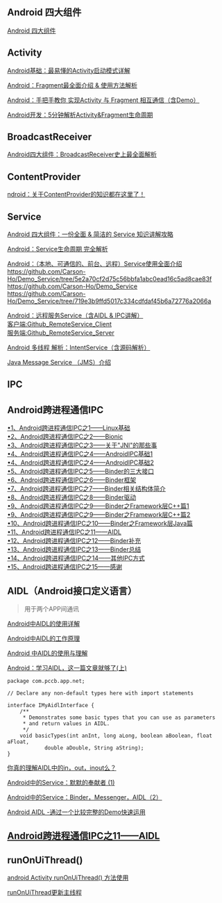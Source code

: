 Android 四大组件
---
[Android 四大组件](https://www.jianshu.com/u/383970bef0a0) 

Activity
---
[Android基础：最易懂的Activity启动模式详解 ](https://www.jianshu.com/p/399e83d02e33)  

[Android：Fragment最全面介绍 & 使用方法解析](https://www.jianshu.com/p/2bf21cefb763)  

[Android：手把手教你 实现Activity 与 Fragment 相互通信（含Demo）](https://www.jianshu.com/p/825eb1f98c19)  

[Android开发：5分钟解析Activity&Fragment生命周期](https://www.jianshu.com/p/b1ff03a7bb1f)  

BroadcastReceiver
---
[Android四大组件：BroadcastReceiver史上最全面解析](https://www.jianshu.com/p/ca3d87a4cdf3)  

ContentProvider
---
[ndroid：关于ContentProvider的知识都在这里了！](https://www.jianshu.com/p/ea8bc4aaf057)  

Service
---

[Android 四大组件：一份全面 & 简洁的 Service 知识讲解攻略](https://www.jianshu.com/p/d963c55c3ab9)  

[Android：Service生命周期 完全解析](https://www.jianshu.com/p/8d0cde35eb10)  

[Android：（本地、可通信的、前台、远程）Service使用全面介绍](https://www.jianshu.com/p/e04c4239b07e)  
https://github.com/Carson-Ho/Demo_Service/tree/5e2a70cf2d75c56bbfa1abc0ead16c5ad8cae83f  
https://github.com/Carson-Ho/Demo_Service  
https://github.com/Carson-Ho/Demo_Service/tree/719e3b9ffd5017c334cdfdaf45b6a72776a2066a  

[Android：远程服务Service（含AIDL & IPC讲解）](https://www.jianshu.com/p/34326751b2c6)  
[客户端:Github_RemoteService_Client](https://github.com/Carson-Ho/Service_Client)  
[服务端:Github_RemoteService_Server](https://github.com/Carson-Ho/Service_Server)  

[Android 多线程 解析：IntentService（含源码解析）](https://www.jianshu.com/p/8a3c44a9173a)  

[Java Message Service （JMS）介绍](http://blog.csdn.net/lucifer821031/article/details/2064541)  

IPC
---

Android跨进程通信IPC
---
[•1、Android跨进程通信IPC之1——Linux基础](https://www.jianshu.com/p/36b488863bc0)  
[•2、Android跨进程通信IPC之2——Bionic](https://www.jianshu.com/p/25a908c7eefa)  
[•3、Android跨进程通信IPC之3——关于"JNI"的那些事](https://www.jianshu.com/p/cd038167d896)  
[•4、Android跨进程通信IPC之4——AndroidIPC基础1](https://www.jianshu.com/p/f5e103674953)  
[•4、Android跨进程通信IPC之4——AndroidIPC基础2](https://www.jianshu.com/p/28406f85e266)  
[•5、Android跨进程通信IPC之5——Binder的三大接口](https://www.jianshu.com/p/3c71473e7305)  
[•6、Android跨进程通信IPC之6——Binder框架](https://www.jianshu.com/p/b4a8be5c6300)  
[•7、Android跨进程通信IPC之7——Binder相关结构体简介](https://www.jianshu.com/p/5740a8447324)  
[•8、Android跨进程通信IPC之8——Binder驱动](https://www.jianshu.com/p/2efc0971c3e0)  
[•9、Android跨进程通信IPC之9——Binder之Framework层C++篇1](https://www.jianshu.com/p/b72c67e09653)  
[•9、Android跨进程通信IPC之9——Binder之Framework层C++篇2](https://www.jianshu.com/p/c8580977f132)  
[•10、Android跨进程通信IPC之10——Binder之Framework层Java篇](https://www.jianshu.com/p/e360b00d0d29)  
[•11、Android跨进程通信IPC之11——AIDL](https://www.jianshu.com/p/375e3873b1f4)  
[•12、Android跨进程通信IPC之12——Binder补充](https://www.jianshu.com/p/e360b00d0d29)  
[•13、Android跨进程通信IPC之13——Binder总结](https://www.jianshu.com/p/485233919c15)  
[•14、Android跨进程通信IPC之14——其他IPC方式](https://www.jianshu.com/p/485233919c15)  
[•15、Android跨进程通信IPC之15——感谢](https://www.jianshu.com/p/1136e8fed186)  

AIDL（Android接口定义语言）
---

> 用于两个APP间通讯  

[Android中AIDL的使用详解](https://www.jianshu.com/p/d1fac6ccee98)  

[Android中AIDL的工作原理](https://www.jianshu.com/p/e0c583ea9289)  

[Android 中AIDL的使用与理解](http://blog.csdn.net/u011974987/article/details/51243539)  

[Android：学习AIDL，这一篇文章就够了(上)](http://blog.csdn.net/luoyanglizi/article/details/51980630)  

```
package com.pccb.app.net;

// Declare any non-default types here with import statements

interface IMyAidlInterface {
    /**
     * Demonstrates some basic types that you can use as parameters
     * and return values in AIDL.
     */
    void basicTypes(int anInt, long aLong, boolean aBoolean, float aFloat,
            double aDouble, String aString);
}
```

[你真的理解AIDL中的in，out，inout么？](http://blog.csdn.net/luoyanglizi/article/details/51958091)  

[Android中的Service：默默的奉献者 (1)   ](http://blog.csdn.net/luoyanglizi/article/details/51594016)  

[Android中的Service：Binder，Messenger，AIDL（2）](http://blog.csdn.net/luoyanglizi/article/details/51594016)  

[Android AIDL -通过一个比较完整的Demo快速运用](http://blog.csdn.net/Singleton1900/article/details/8434643)  

[Android跨进程通信IPC之11——AIDL](https://www.jianshu.com/p/375e3873b1f4)  
---

runOnUiThread()
---
[android Activity runOnUiThread() 方法使用](https://www.cnblogs.com/zhaoyanjun/archive/2016/05/11/5483221.html)  

[runOnUiThread更新主线程](https://www.cnblogs.com/wanqieddy/p/4153203.html)  
